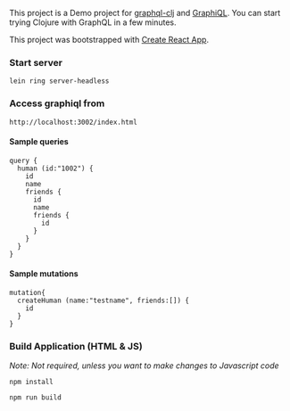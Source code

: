 This project is a Demo project for [graphql-clj](https://github.com/tendant/graphql-clj) and [GraphiQL](https://github.com/graphql/graphiql). You can start trying Clojure with GraphQL in a few minutes.

This project was bootstrapped with [Create React App](https://github.com/facebookincubator/create-react-app).

### Start server

    lein ring server-headless

### Access graphiql from

    http://localhost:3002/index.html

#### Sample queries

```
query {
  human (id:"1002") {
    id
    name
    friends {
      id
      name
      friends {
        id
      }
    }
  }
}
```

#### Sample mutations

```
mutation{
  createHuman (name:"testname", friends:[]) {
    id
  }
}
```

### Build Application (HTML & JS)

_Note: Not required, unless you want to make changes to Javascript code_

    npm install

    npm run build

